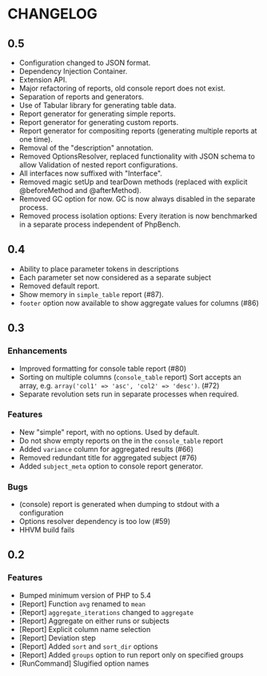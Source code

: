CHANGELOG
=========

0.5
---

- Configuration changed to JSON format.
- Dependency Injection Container.
- Extension API.
- Major refactoring of reports, old console report does not exist.
- Separation of reports and generators.
- Use of Tabular library for generating table data.
- Report generator for generating simple reports.
- Report generator for generating custom reports.
- Report generator for compositing reports (generating multiple reports at one time).
- Removal of the "description" annotation.
- Removed OptionsResolver, replaced functionality with JSON schema to allow
  Validation of nested report configurations.
- All interfaces now suffixed with "Interface".
- Removed magic setUp and tearDown methods (replaced with explicit
  @beforeMethod and @afterMethod).
- Removed GC option for now. GC is now always disabled in the separate process.
- Removed process isolation options: Every iteration is now benchmarked in a
  separate process independent of PhpBench.

0.4
---

- Ability to place parameter tokens in descriptions
- Each parameter set now considered as a separate subject
- Removed default report.
- Show memory in `simple_table` report (#87).
- `footer` option now available to show aggregate values for columns (#86)

0.3
---

### Enhancements

- Improved formatting for console table report (#80)
- Sorting on multiple columns (`console_table` report) Sort accepts an array, e.g. `array('col1' => 'asc', 'col2' => 'desc')`. (#72)
- Separate revolution sets run in separate processes when required.

### Features

- New "simple" report, with no options. Used by default.
- Do not show empty reports on the in the `console_table` report
- Added `variance` column for aggregated results (#66)
- Removed redundant title for aggregated subject (#76)
- Added `subject_meta` option to console report generator.

### Bugs

- (console) report is generated when dumping to stdout with a configuration
- Options resolver dependency is too low (#59)
- HHVM build fails

0.2
---

### Features

- Bumped minimum version of PHP to 5.4
- [Report] Function `avg` renamed to `mean`
- [Report] `aggregate_iterations` changed to `aggregate`
- [Report] Aggregate on either runs or subjects
- [Report] Explicit column name selection
- [Report] Deviation step
- [Report] Added `sort` and `sort_dir` options
- [Report] Added `groups` option to run report only on specified groups
- [RunCommand] Slugified option names
